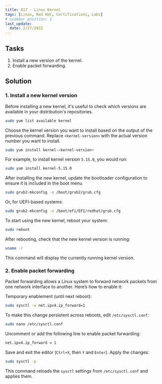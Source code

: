 ```yaml
---
title: 017 - Linux Kernel
tags: [Linux, Red Hat, Certifications, Labs]
# sidebar_position: 1 
last_update:
  date: 2/27/2022
---
```


## Tasks

1. Install a new version of the kernel.
2. Enable packet forwarding.


## Solution

### 1. Install a new kernel version

Before installing a new kernel, it's useful to check which versions are available in your distribution's repositories.

```sh
sudo yum list available kernel
```

Choose the kernel version you want to install based on the output of the previous command. Replace `<kernel-version>` with the actual version number you want to install.

```sh
sudo yum install kernel-<kernel-version>
```

For example, to install kernel version `5.15.0`, you would run:

```sh
sudo yum install kernel-5.15.0
```

After installing the new kernel, update the bootloader configuration to ensure it is included in the boot menu.

```sh
sudo grub2-mkconfig -o /boot/grub2/grub.cfg
```

Or, for UEFI-based systems:

```sh
sudo grub2-mkconfig -o /boot/efi/EFI/redhat/grub.cfg
```

To start using the new kernel, reboot your system:

```sh
sudo reboot
```

After rebooting, check that the new kernel version is running:

```sh
uname -r
```

This command will display the currently running kernel version.



### 2. Enable packet forwarding

Packet forwarding allows a Linux system to forward network packets from one network interface to another. Here’s how to enable it:

Temporary enablement (until next reboot):

```sh
sudo sysctl -w net.ipv4.ip_forward=1
```

To make this change persistent across reboots, edit `/etc/sysctl.conf`:

```sh
sudo nano /etc/sysctl.conf
```

Uncomment or add the following line to enable packet forwarding:

```sh
net.ipv4.ip_forward = 1
```

Save and exit the editor (`Ctrl+X`, then `Y` and `Enter`). Apply the changes:

```sh
sudo sysctl -p
```

This command reloads the `sysctl` settings from `/etc/sysctl.conf` and applies them.
